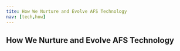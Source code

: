 ```yaml
---
tite: How We Nurture and Evolve AFS Technology
nav: [tech,how]
---
```


## How We Nurture and Evolve AFS Technology ##
